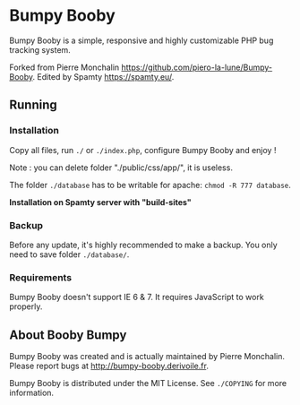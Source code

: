 # Bumpy Booby

Bumpy Booby is a simple, responsive and highly customizable PHP bug tracking
system.

Forked from Pierre Monchalin <https://github.com/piero-la-lune/Bumpy-Booby>. Edited by Spamty <https://spamty.eu/>.

## Running

### Installation

Copy all files, run `./` or `./index.php`, configure Bumpy Booby and enjoy !

Note : you can delete folder "./public/css/app/", it is useless.

The folder `./database` has to be writable for apache: `chmod -R 777 database`.

**Installation on Spamty server with "build-sites"**

### Backup

Before any update, it's highly recommended to make a backup. You only need to
save folder `./database/`.

### Requirements

Bumpy Booby doesn't support IE 6 & 7. It requires JavaScript to work
properly.

## About Booby Bumpy

Bumpy Booby was created and is actually maintained by Pierre Monchalin. Please
report bugs at <http://bumpy-booby.derivoile.fr>.

Bumpy Booby is distributed under the MIT License. See `./COPYING` for more
information.
